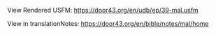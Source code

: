 View Rendered USFM: https://door43.org/en/udb/ep/39-mal.usfm

View in translationNotes: https://door43.org/en/bible/notes/mal/home
